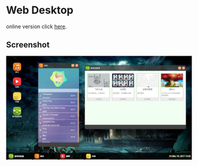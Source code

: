 # Web Desktop
online version click [here](https://liwenone.github.io/web-desktop/index.html).

## Screenshot
![image](https://github.com/liwenone/web-desktop/blob/master/screenshot/screenshot.jpg)
